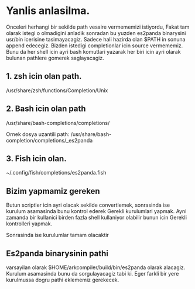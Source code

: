 # Yanlis anlasilma.

Onceleri herhangi bir sekilde path vesaire vermememizi istiyordu,
Fakat tam olarak istegi o olmadigini anladik sonradan bu yuzden es2panda binarysini usr/bin icerisine tasimayacagiz.
Sadece hali hazirda olan $PATH in sonuna append edecegiz.
Bizden istedigi completionlar icin source vermememiz.
Bunu da her shell icin ayri bash komutlari yazarak her biri icin ayri olarak bulunan pathlere gomerek saglayacagiz.


## 1. zsh icin olan path.
/usr/share/zsh/functions/Completion/Unix

## 2. Bash icin olan path
/usr/share/bash-completions/completions/

Ornek dosya uzantili path:
/usr/share/bash-completion/completions/_es2panda


## 3. Fish icin olan.
~/.config/fish/completions/es2panda.fish

## Bizim yapmamiz gereken
Butun scriptler icin ayri olacak sekilde convertlemek, sonrasinda ise kurulum asamasinda bunu kontrol ederek
Gerekli kurulumlari yapmak. Ayni zamanda bir kullanici birden fazla shell kullaniyor olabilir bunun icin
Gerekli kontrolleri yapmak.


Sonrasinda ise kurulumlar tamam olacaktir

## Es2panda binarysinin pathi
varsayilan olarak $HOME/arkcompiler/build/bin/es2panda olarak alacagiz.
Kurulum asamasinda bunu da sorgulayacagiz tabi ki.
Eger farkli bir yere kurulmussa dogru pathi eklememiz gerekecek.


